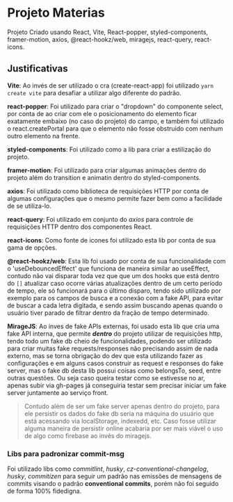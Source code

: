 # Projeto Materias

Projeto Criado usando React, Vite, React-popper, styled-components, framer-motion, axios, @react-hookz/web, miragejs, react-query, react-icons.

## Justificativas

**Vite**: Ao invés de ser utilizado o cra (create-react-app) foi utilizado `yarn create vite` para desafiar a utilizar algo diferente do padrão.

**react-popper**: Foi utilizado para criar o "dropdown" do componente select, por conta de ao criar com ele o posicionamento do elemento ficar exatamente embaixo (no caso do projeto) do campo, e também foi utilizado o react.createPortal para que o elemento não fosse obstruido com nenhum outro elemento na frente.

**styled-components**: Foi utilizado como a lib para criar a estilização do projeto.

**framer-motion**: Foi utilizado para criar algumas animações dentro do projeto além do transition e animatin dentro do styled-components.

**axios**: Foi utilizado como biblioteca de requisições HTTP por conta de algumas configurações que o mesmo permite fazer bem como a facilidade de se utiliza-lo.

**react-query**: Foi utilizado em conjunto do *axios* para controle de requisições HTTP dentro dos componentes React.

**react-icons**: Como fonte de icones foi utilizado esta lib por conta de sua gama de opções.

**@react-hookz/web**: Esta lib foi usado por conta de sua funcionalidade com o 'useDebouncedEffect' que funciona de maneira similar ao useEffect, contudo não vai disparar toda vez que que um dos hooks que está dentro do `[]` atualizar caso ocorre várias atualizações dentro de um certo período de tempo, ele só funcionará para o último disparo, tendo sido utilizado por exemplo para os campos de busca e a conexão com a fake API, para evitar de buscar a cada letra digitada, e sendo assim buscando apenas quando o usuário tiver parado de filtrar dentro da fração de tempo determinado.

**MirageJS**: Ao ínves de fake APIs externas, foi usado esta lib que cria uma fake API interna, que permite ***dentro*** do projeto utilizar de requisições http, tendo todo um fake db cheio de funcionalidades, podendo ser utilizado para criar muitas fake requests/responses não precisando assim de nada externo, mas se torna obrigação do dev que esta utilizando fazer as configurações e em alguns casos construir as request e responses do fake server, mas o fake db desta lib possui coisas como belongsTo, seed, entre outras questões. Ou seja caso queira testar como se estivesse no ar, apenas subir via gh-pages já conseguiria testar sem precisar iniciar um fake server juntamente ao serviço front.
> Contudo além de ser um fake server apenas dentro do projeto, para ele persistir os dados do fake db seria na máquina do usuário que está acessando via localStorage, indexedd, etc. Caso fosse utilizar alguma maneira de persistir online acabaria por ser mais viável o uso de algo como firebase ao invés do miragejs.

### Libs para padronizar commit-msg

Foi utilizado libs como _commitlint_, _husky_, _cz-conventional-changelog_, _husky_, _commitizen_ para seguir um padrão nas emissões de mensagens de commits visando o padrão **conventional commits**, porém não foi seguido de forma 100% fidedigna.